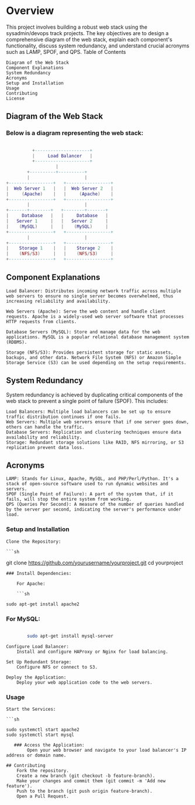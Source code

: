 # Overview

This project involves building a robust web stack using the sysadmin/devops track projects. The key objectives are to design a comprehensive diagram of the web stack, explain each component's functionality, discuss system redundancy, and understand crucial acronyms such as LAMP, SPOF, and QPS.
Table of Contents

    Diagram of the Web Stack
    Component Explanations
    System Redundancy
    Acronyms
    Setup and Installation
    Usage
    Contributing
    License

## Diagram of the Web Stack

### Below is a diagram representing the web stack:

```lua

          +---------------------+
          |     Load Balancer   |
          +---------------------+
                   |
        +----------+----------+
        |                     |
+-----------------+   +-----------------+
|  Web Server 1   |   |  Web Server 2   |
|     (Apache)    |   |     (Apache)    |
+-----------------+   +-----------------+
        |                     |
+-------+--------+   +--------+-------+
|     Database   |   |     Database   |
|   Server 1     |   |   Server 2     |
|    (MySQL)     |   |    (MySQL)     |
+-----------------+   +-----------------+
        |                     |
+-----------------+   +-----------------+
|    Storage 1    |   |    Storage 2    |
|    (NFS/S3)     |   |    (NFS/S3)     |
+-----------------+   +-----------------+
```
## Component Explanations

    Load Balancer: Distributes incoming network traffic across multiple web servers to ensure no single server becomes overwhelmed, thus increasing reliability and availability.

    Web Servers (Apache): Serve the web content and handle client requests. Apache is a widely-used web server software that processes HTTP requests from clients.

    Database Servers (MySQL): Store and manage data for the web applications. MySQL is a popular relational database management system (RDBMS).

    Storage (NFS/S3): Provides persistent storage for static assets, backups, and other data. Network File System (NFS) or Amazon Simple Storage Service (S3) can be used depending on the setup requirements.

## System Redundancy

System redundancy is achieved by duplicating critical components of the web stack to prevent a single point of failure (SPOF). This includes:

    Load Balancers: Multiple load balancers can be set up to ensure traffic distribution continues if one fails.
    Web Servers: Multiple web servers ensure that if one server goes down, others can handle the traffic.
    Database Servers: Replication and clustering techniques ensure data availability and reliability.
    Storage: Redundant storage solutions like RAID, NFS mirroring, or S3 replication prevent data loss.

## Acronyms

    LAMP: Stands for Linux, Apache, MySQL, and PHP/Perl/Python. It's a stack of open-source software used to run dynamic websites and servers.
    SPOF (Single Point of Failure): A part of the system that, if it fails, will stop the entire system from working.
    QPS (Queries Per Second): A measure of the number of queries handled by the server per second, indicating the server's performance under load.

### Setup and Installation

    Clone the Repository:

    ```sh

git clone https://github.com/yourusername/yourproject.git
cd yourproject
```
### Install Dependencies:

    For Apache:

    ```sh

sudo apt-get install apache2
```
### For MySQL:

```sh

        sudo apt-get install mysql-server
```
    Configure Load Balancer:
        Install and configure HAProxy or Nginx for load balancing.

    Set Up Redundant Storage:
        Configure NFS or connect to S3.

    Deploy the Application:
        Deploy your web application code to the web servers.

### Usage

    Start the Services:

    ```sh

    sudo systemctl start apache2
    sudo systemctl start mysql
```
   ### Access the Application:
        Open your web browser and navigate to your load balancer's IP address or domain name.

## Contributing
    Fork the repository.
    Create a new branch (git checkout -b feature-branch).
    Make your changes and commit them (git commit -m 'Add new feature').
    Push to the branch (git push origin feature-branch).
    Open a Pull Request.
